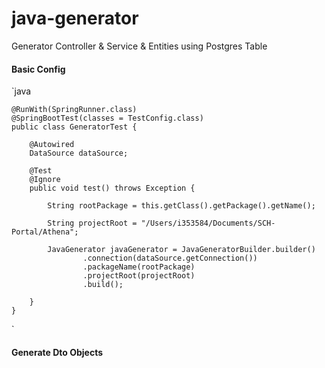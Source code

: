 # java-generator
Generator Controller &amp; Service &amp; Entities using Postgres Table


####  Basic Config

`java

    @RunWith(SpringRunner.class)
    @SpringBootTest(classes = TestConfig.class)
    public class GeneratorTest {
    
        @Autowired
        DataSource dataSource;
    
        @Test
        @Ignore
        public void test() throws Exception {
    
            String rootPackage = this.getClass().getPackage().getName();
    
            String projectRoot = "/Users/i353584/Documents/SCH-Portal/Athena";
    
            JavaGenerator javaGenerator = JavaGeneratorBuilder.builder()
                    .connection(dataSource.getConnection())
                    .packageName(rootPackage)
                    .projectRoot(projectRoot)
                    .build();
    
        }
    }
`

#### Generate Dto Objects
